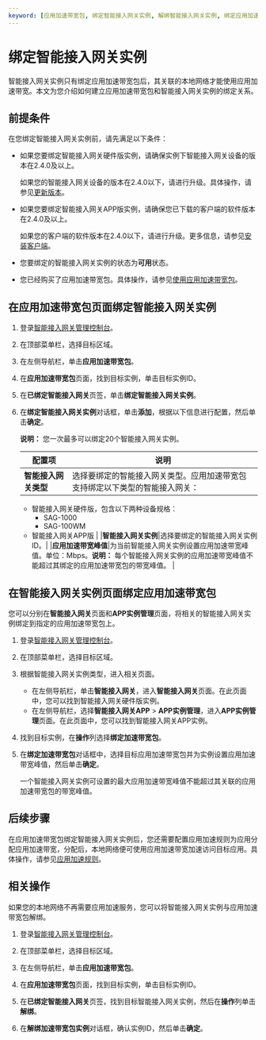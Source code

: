 ```yaml
---
keyword: [应用加速带宽包, 绑定智能接入网关实例, 解绑智能接入网关实例, 绑定应用加速带宽包]
---
```


# 绑定智能接入网关实例

智能接入网关实例只有绑定应用加速带宽包后，其关联的本地网络才能使用应用加速带宽。本文为您介绍如何建立应用加速带宽包和智能接入网关实例的绑定关系。

## 前提条件

在您绑定智能接入网关实例前，请先满足以下条件：

-   如果您要绑定智能接入网关硬件版实例，请确保实例下智能接入网关设备的版本在2.4.0及以上。

    如果您的智能接入网关设备的版本在2.4.0以下，请进行升级。具体操作，请参见[更新版本](/cn.zh-CN/配置指南/设备配置/设备绑定/更新版本.md)。

-   如果您要绑定智能接入网关APP版实例，请确保您已下载的客户端的软件版本在2.4.0及以上。

    如果您的客户端的软件版本在2.4.0以下，请进行升级。更多信息，请参见[安装客户端](/cn.zh-CN/APP手册/终端用户使用指南/安装客户端.md)。

-   您要绑定的智能接入网关实例的状态为**可用**状态。
-   您已经购买了应用加速带宽包。具体操作，请参见[使用应用加速带宽包](/cn.zh-CN/配置指南/应用加速/使用应用加速带宽包.md)。

## 在应用加速带宽包页面绑定智能接入网关实例

1.  登录[智能接入网关管理控制台](https://smartag.console.aliyun.com)。

2.  在顶部菜单栏，选择目标区域。

3.  在左侧导航栏，单击**应用加速带宽包**。

4.  在**应用加速带宽包**页面，找到目标实例，单击目标实例ID。

5.  在**已绑定智能接入网关**页签，单击**绑定智能接入网关实例**。

6.  在**绑定智能接入网关实例**对话框，单击**添加**，根据以下信息进行配置，然后单击**确定**。

    **说明：** 您一次最多可以绑定20个智能接入网关实例。

    |配置项|说明|
    |---|--|
    |**智能接入网关类型**|选择要绑定的智能接入网关类型。应用加速带宽包支持绑定以下类型的智能接入网关：

    -   智能接入网关硬件版，包含以下两种设备规格：
        -   SAG-1000
        -   SAG-100WM
    -   智能接入网关APP版 |
    |**智能接入网关实例**|选择要绑定的智能接入网关实例ID。|
    |**应用加速带宽峰值**|为当前智能接入网关实例设置应用加速带宽峰值。单位：Mbps。**说明：** 每个智能接入网关实例的应用加速带宽峰值不能超过其绑定的应用加速带宽包的带宽峰值。 |


## 在智能接入网关实例页面绑定应用加速带宽包

您可以分别在**智能接入网关**页面和**APP实例管理**页面，将相关的智能接入网关实例绑定到指定的应用加速带宽包上。

1.  登录[智能接入网关管理控制台](https://smartag.console.aliyun.com)。

2.  在顶部菜单栏，选择目标区域。

3.  根据智能接入网关实例类型，进入相关页面。

    -   在左侧导航栏，单击**智能接入网关**，进入**智能接入网关**页面。在此页面中，您可以找到智能接入网关硬件版实例。
    -   在左侧导航栏，选择**智能接入网关APP** \> **APP实例管理**，进入**APP实例管理**页面。在此页面中，您可以找到智能接入网关APP实例。
4.  找到目标实例，在**操作**列选择**绑定加速带宽包**。

5.  在**绑定加速带宽包**对话框中，选择目标应用加速带宽包并为实例设置应用加速带宽峰值，然后单击**确定**。

    一个智能接入网关实例可设置的最大应用加速带宽峰值不能超过其关联的应用加速带宽包的带宽峰值。


## 后续步骤

在应用加速带宽包绑定智能接入网关实例后，您还需要配置应用加速规则为应用分配应用加速带宽，分配后，本地网络便可使用应用加速带宽加速访问目标应用。具体操作，请参见[应用加速规则](/cn.zh-CN/配置指南/应用加速/应用加速规则.md)。

## 相关操作

如果您的本地网络不再需要应用加速服务，您可以将智能接入网关实例与应用加速带宽包解绑。

1.  登录[智能接入网关管理控制台](https://smartag.console.aliyun.com)。

2.  在顶部菜单栏，选择目标区域。

3.  在左侧导航栏，单击**应用加速带宽包**。

4.  在**应用加速带宽包**页面，找到目标实例，单击目标实例ID。

5.  在**已绑定智能接入网关**页签，找到目标智能接入网关实例，然后在**操作**列单击**解绑**。

6.  在**解绑加速带宽包实例**对话框，确认实例ID，然后单击**确定**。



